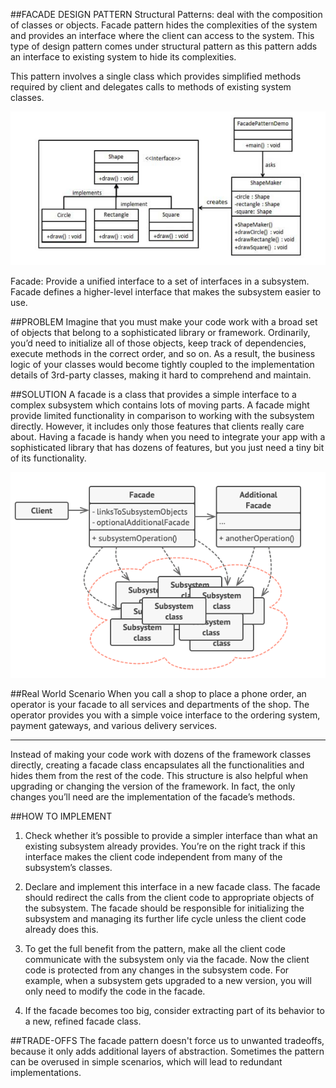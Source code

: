 ##FACADE DESIGN PATTERN
Structural Patterns: deal with the composition of classes or objects.
Facade pattern hides the complexities of the system and provides an 
interface where the client can access to the system. 
This type of design pattern comes under structural pattern as this pattern 
adds an interface to existing system to hide its complexities.

This pattern involves a single class which provides simplified methods 
required by client and delegates calls to methods of existing system classes.

![img.png](resources/img.png)

Facade: Provide a unified interface to a set of interfaces in a 
subsystem. Facade defines a higher-level interface that makes the 
subsystem easier to use.
    
##PROBLEM
Imagine that you must make your code work with a broad set of 
objects that belong to a sophisticated library or framework. Ordinarily, 
you’d need to initialize all of those objects, keep track of dependencies, 
execute methods in the correct order, and so on.
As a result, the business logic of your classes would become 
tightly coupled to the implementation details of 3rd-party classes, 
making it hard to comprehend and maintain.

##SOLUTION
A facade is a class that provides a simple interface to a complex subsystem which contains lots of moving parts. A facade might provide limited functionality in comparison to working with the subsystem directly. However, it includes only those features that clients really care about.
Having a facade is handy when you need to integrate your app with a sophisticated library that has dozens of features, but you just need a tiny bit of its functionality.

![img_7.png](resources/img_7.png)

##Real World Scenario
When you call a shop to place a phone order, an operator is your facade to all
services and departments of the shop. The operator provides you with a simple voice
interface to the ordering system, payment gateways, and various delivery services.

---
Instead of making your code work with dozens of the framework classes directly, creating a facade class
encapsulates all the functionalities and hides them from the rest of the code. This structure is also helpful
when upgrading or changing the version of the framework.
In fact, the only changes you’ll need are the implementation of the facade’s methods.


##HOW TO IMPLEMENT

1. Check whether it’s possible to provide a simpler interface than what an existing subsystem already provides. You’re on the right track if this interface makes the client code independent from many of the subsystem’s classes.


2. Declare and implement this interface in a new facade class. The facade should redirect the calls from the client code to appropriate objects of the subsystem. The facade should be responsible for initializing the subsystem and managing its further life cycle unless the client code already does this.


3. To get the full benefit from the pattern, make all the client code communicate with the subsystem only via the facade. Now the client code is protected from any changes in the subsystem code. For example, when a subsystem gets upgraded to a new version, you will only need to modify the code in the facade.


4. If the facade becomes too big, consider extracting part of its behavior to a new, refined facade class.


##TRADE-OFFS
The facade pattern doesn't force us to unwanted tradeoffs, because it only adds additional layers of abstraction.
Sometimes the pattern can be overused in simple scenarios, which will lead to redundant implementations.